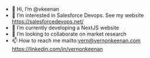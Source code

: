 - 👋 Hi, I’m @vkeenan
- 👀 I’m interested in Salesforce Devops. See my website https://salesforcedevops.net/
- 🌱 I’m currently developing a NextJS website
- 💞️ I’m looking to collaborate on market research
- 📫 How to reach me mailto:vern@vernonkeenan.com https://linkedin.com/in/vernonkeenan

<!---
vkeenan/vkeenan is a ✨ special ✨ repository because its `README.md` (this file) appears on your GitHub profile.
You can click the Preview link to take a look at your changes.
--->
